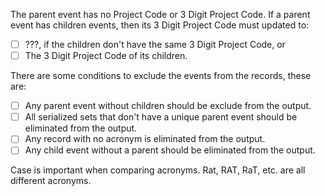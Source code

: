 The parent event has no Project Code or 3 Digit Project Code. If a parent event has children events, then its 3 Digit Project Code must updated to:

- [ ] ???, if the children don't have the same 3 Digit Project Code, or
- [ ] The 3 Digit Project Code of its children. 

There are some conditions to exclude the events from the records, these are:

- [ ] Any parent event without children should be exclude from the output.
- [ ] All serialized sets that don't have a unique parent event should be eliminated from the output.
- [ ] Any record with no acronym is eliminated from the output.
- [ ] Any child event without a parent should be eliminated from the output. 

Case is important when comparing acronyms. Rat, RAT, RaT, etc. are all different acronyms. 